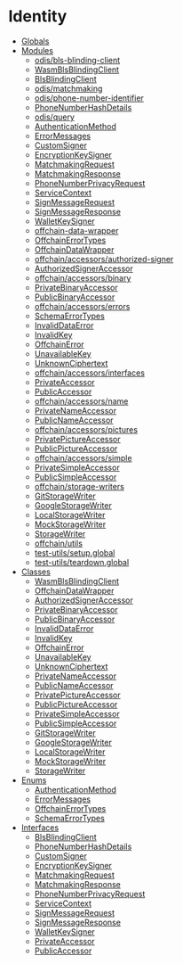 # Identity

* [Globals](globals.md)
* [Modules](./)
  * [odis/bls-blinding-client](modules/_odis_bls_blinding_client_.md)
  * [WasmBlsBlindingClient]()
  * [BlsBlindingClient]()
  * [odis/matchmaking](modules/_odis_matchmaking_.md)
  * [odis/phone-number-identifier](modules/_odis_phone_number_identifier_.md)
  * [PhoneNumberHashDetails]()
  * [odis/query](modules/_odis_query_.md)
  * [AuthenticationMethod]()
  * [ErrorMessages]()
  * [CustomSigner]()
  * [EncryptionKeySigner]()
  * [MatchmakingRequest]()
  * [MatchmakingResponse]()
  * [PhoneNumberPrivacyRequest]()
  * [ServiceContext]()
  * [SignMessageRequest]()
  * [SignMessageResponse]()
  * [WalletKeySigner]()
  * [offchain-data-wrapper](modules/_offchain_data_wrapper_.md)
  * [OffchainErrorTypes]()
  * [OffchainDataWrapper]()
  * [offchain/accessors/authorized-signer](modules/_offchain_accessors_authorized_signer_.md)
  * [AuthorizedSignerAccessor]()
  * [offchain/accessors/binary](modules/_offchain_accessors_binary_.md)
  * [PrivateBinaryAccessor]()
  * [PublicBinaryAccessor]()
  * [offchain/accessors/errors](modules/_offchain_accessors_errors_.md)
  * [SchemaErrorTypes]()
  * [InvalidDataError]()
  * [InvalidKey]()
  * [OffchainError]()
  * [UnavailableKey]()
  * [UnknownCiphertext]()
  * [offchain/accessors/interfaces](modules/_offchain_accessors_interfaces_.md)
  * [PrivateAccessor]()
  * [PublicAccessor]()
  * [offchain/accessors/name](modules/_offchain_accessors_name_.md)
  * [PrivateNameAccessor]()
  * [PublicNameAccessor]()
  * [offchain/accessors/pictures](modules/_offchain_accessors_pictures_.md)
  * [PrivatePictureAccessor]()
  * [PublicPictureAccessor]()
  * [offchain/accessors/simple](modules/_offchain_accessors_simple_.md)
  * [PrivateSimpleAccessor]()
  * [PublicSimpleAccessor]()
  * [offchain/storage-writers](modules/_offchain_storage_writers_.md)
  * [GitStorageWriter]()
  * [GoogleStorageWriter]()
  * [LocalStorageWriter]()
  * [MockStorageWriter]()
  * [StorageWriter]()
  * [offchain/utils](modules/_offchain_utils_.md)
  * [test-utils/setup.global](modules/_test_utils_setup_global_.md)
  * [test-utils/teardown.global](modules/_test_utils_teardown_global_.md)
* [Classes](./)
  * [WasmBlsBlindingClient]()
  * [OffchainDataWrapper]()
  * [AuthorizedSignerAccessor]()
  * [PrivateBinaryAccessor]()
  * [PublicBinaryAccessor]()
  * [InvalidDataError]()
  * [InvalidKey]()
  * [OffchainError]()
  * [UnavailableKey]()
  * [UnknownCiphertext]()
  * [PrivateNameAccessor]()
  * [PublicNameAccessor]()
  * [PrivatePictureAccessor]()
  * [PublicPictureAccessor]()
  * [PrivateSimpleAccessor]()
  * [PublicSimpleAccessor]()
  * [GitStorageWriter]()
  * [GoogleStorageWriter]()
  * [LocalStorageWriter]()
  * [MockStorageWriter]()
  * [StorageWriter]()
* [Enums](./)
  * [AuthenticationMethod]()
  * [ErrorMessages]()
  * [OffchainErrorTypes]()
  * [SchemaErrorTypes]()
* [Interfaces](./)
  * [BlsBlindingClient]()
  * [PhoneNumberHashDetails]()
  * [CustomSigner]()
  * [EncryptionKeySigner]()
  * [MatchmakingRequest]()
  * [MatchmakingResponse]()
  * [PhoneNumberPrivacyRequest]()
  * [ServiceContext]()
  * [SignMessageRequest]()
  * [SignMessageResponse]()
  * [WalletKeySigner]()
  * [PrivateAccessor]()
  * [PublicAccessor]()


